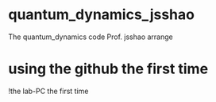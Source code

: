 # quantum_dynamics_jsshao
The quantum_dynamics code Prof. jsshao arrange
# using the github the first time

!the lab-PC the first time
